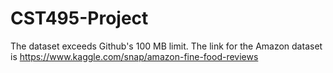 # CST495-Project
The dataset exceeds Github's 100 MB limit. The link for the Amazon dataset is https://www.kaggle.com/snap/amazon-fine-food-reviews
